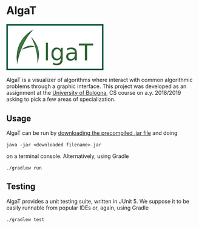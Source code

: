 # AlgaT

<img alt="AlgaT Logo" src="src/main/resources/static/logo.png" width="256" />

AlgaT is a visualizer of algorithms where interact with common algorithmic
problems through a graphic interface. This project was developed as an
assignment at the [University of Bologna](https://www.unibo.it/en/), CS course
on a.y. 2018/2019 asking to pick a few areas of specialization.

## Usage
AlgaT can be run by [downloading the precompiled
.jar file](https://github.com/newnone/AlgaT/wiki/Downloads) and doing

```
java -jar <downloaded filename>.jar
```

on a terminal console. Alternatively, using Gradle

```
./gradlew run
```

## Testing
AlgaT provides a unit testing suite, written in JUnit 5. We suppose it to be
easily runnable from popular IDEs or, again, using Gradle

```
./gradlew test
```

